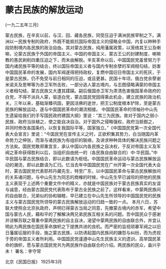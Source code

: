 # 蒙古民族的解放运动

(一九二五年三月)

蒙古民族，在辛亥以前，与汉、回、藏各民族，同受压迫于满洲民族宰制之下。满洲以一民族专制的政府，外既不能抵抗国际帝国主义的侵略全中国，内复以种种手段防制境内各民族的政治自由。其对蒙古民族，纯用藩属政策，以笼络其王公及喇嘛，沦蒙古民族于外国的帝国主义、中国的帝国主义、蒙古王公的封建制度、喇嘛教的愚民剥削四重压迫之下，而末由解脱。辛亥革命以后，中国国民党虽曾努力于国内诸民族平等的结合，终以国际帝国主义者与国内专制余孽的军阀相勾结，妨害中国国民革命的发展，国内军阀遂得把持政权，复燃中国旧日帝国主义的死灰，于是蒙古民族，仍不免受与前日相同的压迫，或且更甚。民国十年顷，俄白党余孽谢米诺夫及思琴等为赤卫军所击败，一部分逃人蒙古境内，与志图侵略满蒙的帝国主义者相勾结，蒙古民族又大遭其蹂躏。嗣后俄国赤卫军为肃清危害俄国革命政府的白党，不得不派兵人蒙，驱逐白党，蒙古国民党因得乘此机会，建立民族的政治机关。三年以来，基础渐臻巩固，更因活佛的逝世，把王公制度根本铲除，至是蒙古民族的解放运动，遂与中国国民革命的潮流相接。
中国国民革命的领袖孙中山先生遗留给我们的手写国民政府建国大纲》里说：“其三为民族。故对于国内之弱小民族，政府当扶植之，使之能自决自治。对于国外之侵略强权，政府当抵御之，
并同时修改各国条约，以恢复我国际平等，国家独立。”《中国国民党第一次全国代表大会宣言》里说：“今国民党在宣传主义之时，正欲积集其势力，白当随国内革命势力之伸张，而渐与诸民族为有组织的联络，及讲求种种具体的解决民族问题之方法矣。国民党敢郑重宜言，承认中国以内各民族之自决权，于反对帝国主义及军阀之革命获得胜利以后，当组织自由统一的（各民族自由联合的）中·华民国。”中华民国与蒙古民族结合，即以此数语为枢纽。中国国民革命运动与蒙古民族解放运动的潮流，即以此数语为汇归。忆当去年中国国民党在广州开第一次全国代表大会时，蒙古国民党代表耶邦丹藏先生，特至广东，以中国国民革命与蒙古民族解放间的关系诸问题，与中山先生为同志的商榷的时候，中山先生早已诚坦的把他的民族主义表现于上述两个重要文件中的精义，亦就是中国民族对于蒙古民族真实的友谊与诚意，经由蒙古国民党代表陈布于蒙古全民族之前了。这样看来，中蒙两民族间的自由联合，兄弟似的协和辑睦，早已建立在中山先生所领导的中国国民党的民族主义与蒙古国民党所领导的蒙古民族解放运动的归趋一致的一点。
本月六日，苏联大使照会北京执政府，声明已得蒙古当局之同意，先撤蒙古境内的赤军，希望中国与蒙古人民，藉和平的了解解决两兄弟民族互相关系的问题。吾中国民众于感谢并谅解苏联之尊重中蒙两民族的自主自决，渴望中蒙两民族的自由联合外，并宜认明此为两民族在国民革命旗帜之下提携共进的良机。而严密的监视顽暴军阀之以旧日藩属征服的手段，施之蒙古民族，以防诱起国内民族间的嫌怨与纠纷，而为虎视于旁的帝国主义者所利用。中国国民党谨遵中山先生民族主义的遗训，高举国民革命的旗帜，愿与蒙古国民党共为两民族作自由联合的介绍。两民族的民众，盍兴乎未！
署名：李守常

北京《民国日报》
1925年3月

